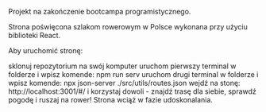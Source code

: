 Projekt na zakończenie bootcampa programistycznego.

Strona poświęcona szlakom rowerowym w Polsce wykonana przy użyciu biblioteki React.

Aby uruchomić stronę:

sklonuj repozytorium na swój komputer
uruchom pierwszy terminal w folderze i wpisz komende: npm run serv
uruchom drugi terminal w folderze i wpisz komende: npx json-server ./src/utils/routes.json
wejdź na stonę: http://localhost:3001/#/
i korzystaj dowoli - znajdź trasę dla siebie, sprawdź pogodę i ruszaj na rower!
Strona wciąż w fazie udoskonalania.
